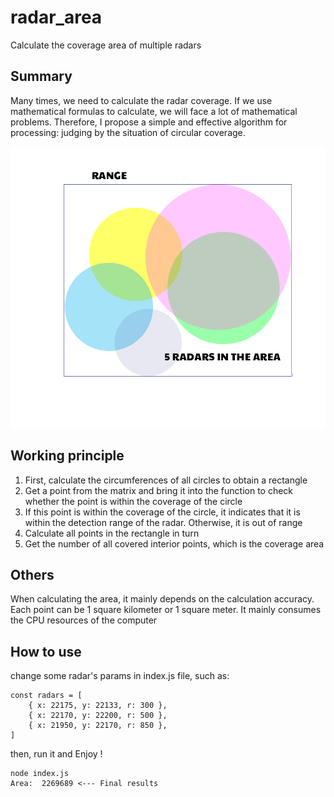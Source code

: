 # radar_area
Calculate the coverage area of multiple radars

## Summary
Many times, we need to calculate the radar coverage. If we use mathematical formulas to calculate, we will face a lot of mathematical problems. Therefore, I propose a simple and effective algorithm for processing: judging by the situation of circular coverage.

![avatar](./radars.png)

## Working principle
1. First, calculate the circumferences of all circles to obtain a rectangle
2. Get a point from the matrix and bring it into the function to check whether the point is within the coverage of the circle
3. If this point is within the coverage of the circle, it indicates that it is within the detection range of the radar. Otherwise, it is out of range
4. Calculate all points in the rectangle in turn
5. Get the number of all covered interior points, which is the coverage area

## Others
When calculating the area, it mainly depends on the calculation accuracy. Each point can be 1 square kilometer or 1 square meter. It mainly consumes the CPU resources of the computer

## How to use
change some radar's params in index.js file, such as:
```nodejs
const radars = [
    { x: 22175, y: 22133, r: 300 },
    { x: 22170, y: 22200, r: 500 },
    { x: 21950, y: 22170, r: 850 },
]
```
then, run it and Enjoy !
```
node index.js
Area:  2269689 <--- Final results
```
